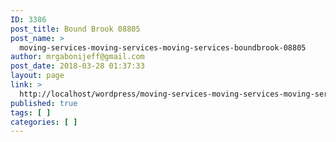 ```yaml
---
ID: 3386
post_title: Bound Brook 08805
post_name: >
  moving-services-moving-services-moving-services-boundbrook-08805
author: mrgabonijeff@gmail.com
post_date: 2018-03-28 01:37:33
layout: page
link: >
  http://localhost/wordpress/moving-services-moving-services-moving-services-boundbrook-08805/
published: true
tags: [ ]
categories: [ ]
---
```

